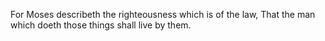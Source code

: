 For Moses describeth the righteousness which is of the law, That the man which doeth those things shall live by them.
